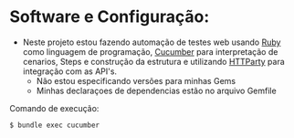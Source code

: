 # Software e Configuração:
- Neste projeto estou fazendo automação de testes web usando [Ruby](https://www.ruby-lang.org/pt/) como linguagem de programação, [Cucumber](https://cucumber.io/) para interpretação de cenarios, Steps e construção da estrutura e utilizando [HTTParty](https://github.com/jnunemaker/httparty) para integração com as API's.
    - Não estou especificando versões para minhas Gems
    - Minhas declaraçoes de dependencias estão no arquivo Gemfile

Comando de execução:

    $ bundle exec cucumber